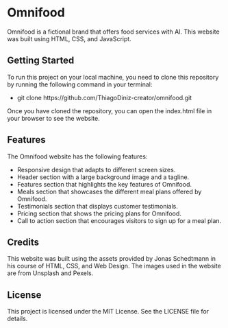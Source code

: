 # Omnifood
Omnifood is a fictional brand that offers food services with AI. This website was built using HTML, CSS, and JavaScript.

## Getting Started
To run this project on your local machine, you need to clone this repository by running the following command in your terminal:

<ul>
<li>git clone https://github.com/ThiagoDiniz-creator/omnifood.git</li>
</ul>
Once you have cloned the repository, you can open the index.html file in your browser to see the website.


## Features
The Omnifood website has the following features:
<ul>
<li>Responsive design that adapts to different screen sizes.</li>
<li>Header section with a large background image and a tagline.</li>
<li>Features section that highlights the key features of Omnifood.</li>
<li>Meals section that showcases the different meal plans offered by Omnifood.</li>
<li>Testimonials section that displays customer testimonials.</li>
<li>Pricing section that shows the pricing plans for Omnifood.</li>
<li>Call to action section that encourages visitors to sign up for a meal plan.</li>
</ul>

## Credits
This website was built using the assets provided by Jonas Schedtmann in his course of HTML, CSS, and Web Design. The images used in the website are from Unsplash and Pexels.

## License
This project is licensed under the MIT License. See the LICENSE file for details.
